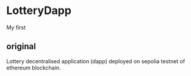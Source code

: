 # LotteryDapp
My first <h2>original</h2> Lottery decentralised application (dapp) deployed on sepolia testnet of ethereum blockchain.
